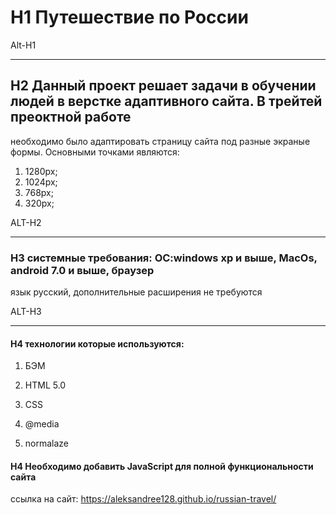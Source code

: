 # H1 Путешествие по России 

Alt-H1 

-------   

## H2 Данный проект решает задачи в обучении людей в верстке адаптивного сайта. В трейтей преоктной работе   

необходимо было адаптировать страницу сайта под разные экраные формы. 
Основными точками являются:

1. 1280px;  
2. 1024px;  
3. 768px;  
4. 320px;     

ALT-H2   

-------   

### H3 системные требования: OC:windows xp и выше, MacOs, android 7.0 и выше, браузер   

язык русский, дополнительные расширения не требуются   

ALT-H3   

-------   

#### H4 технологии которые используются:   

1. БЭМ   

2. HTML 5.0   

3. CSS

4. @media 

5. normalaze

#### H4  Необходимо добавить JavaScript для полной функциональности сайта  

ссылка на сайт: https://aleksandree128.github.io/russian-travel/